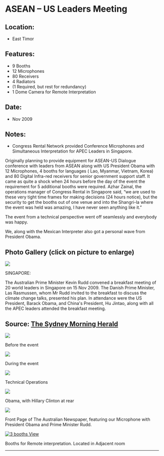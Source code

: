ASEAN – US Leaders Meeting
==========================

## Location:
 -  East Timor

## Features:
 - 9 Booths
 - 12 Microphones
 - 80 Receivers
 - 4 Radiators
 - (1 Required, but rest for redundancy)
 - 1 Dome Camera for Remote Interpretation

## Date:
 -  Nov 2009

## Notes:

 - Congress Rental Network provided Conference Microphones and Simultaneous Interpretation for APEC Leaders in Singapore.

Originally planning to provide equipment for ASEAN-US Dialogue conference with leaders from ASEAN along with US President Obama with 12 Microphones, 4 booths for languages ( Lao, Myanmar, Vietnam, Korea) and 80 Digital Infra-red receivers for senior government support staff. It came as quite a shock when 24 hours before the day of the event the requirement for 5 additional booths were required. Azhar Zainal, the operations manager of Congress Rental in Singapore said, &ldquo;we are used to these very tight time frames for making decisions (24 hours notice), but the security to get the booths out of one venue and into the Shangri-la where the event was held was amazing, I have never seen anything like it.&rdquo;

The event from a technical perspective went off seamlessly and everybody was happy.

We, along with the Mexican Interpreter also got a personal wave from President Obama.

## Photo Gallery (click on picture to enlarge)

[ ![ ](wp-content/uploads/2011/09/asean-us-before-event_s.jpg)](wp-content/uploads/2011/09/asean-us-before-event_l.jpg)

SINGAPORE:

The Australian Prime Minister Kevin Rudd convened a breakfast meeting of 20 world leaders in Singapore on 15 Nov 2009. The Danish Prime Minister, Las Rasmussen, whom Mr Rudd invited to the breakfast to discuss the climate change talks, presented his plan. In attendance were the US President, Barack Obama, and China's President, Hu Jintao, along with all the APEC leaders attended the breakfast meeting.

## Source: [The Sydney Morning Herald](http://www.smh.com.au) 

[ ![ ](wp-content/uploads/2011/09/asean-us-before-event_s.jpg)](wp-content/uploads/2011/09/asean-us-before-event_l.jpg)

Before the event

[ ![  ](wp-content/uploads/2011/09/asean-us-during-event_s.jpg)](wp-content/uploads/2011/09/asean-us-during-event_l.jpg)

During the event

[ ![  ](wp-content/uploads/2011/09/asean-us-operations_s.jpg)](wp-content/uploads/2011/09/asean-us-operations_l.jpg)

Technical Operations

[ ![ ](wp-content/uploads/2011/09/asean-us-obama_s.jpg)](wp-content/uploads/2011/09/asean-us-obama_l.jpg)

Obama, with Hillary Clinton at rear

[ ![  ](wp-content/uploads/2011/09/asean-us-the-australian_s.jpg)](wp-content/uploads/2011/09/asean-us-the-australian_l.jpg)

Front Page of The Australian Newspaper, featuring our Microphone with President Obama and Prime Minister Rudd.

[ ![3 booths View](wp-content/uploads/2011/09/asean-us-booths_s.jpg)](wp-content/uploads/2011/09/asean-us-booths_l.jpg)

Booths for Remote interpretation. Located in Adjacent room




----------------------------------------------------------
